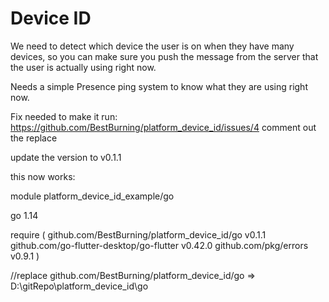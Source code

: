 # Device ID

We need to detect which device the user is on when they have many devices, so you can make sure you push the message from the server that the user is actually using right now.

Needs a simple Presence ping system to know what they are using right now.

Fix needed to make it run:
https://github.com/BestBurning/platform_device_id/issues/4
comment out the replace

update the version to v0.1.1

this now works:

module platform_device_id_example/go

go 1.14

require (
	github.com/BestBurning/platform_device_id/go v0.1.1
	github.com/go-flutter-desktop/go-flutter v0.42.0
	github.com/pkg/errors v0.9.1
)

//replace github.com/BestBurning/platform_device_id/go => D:\gitRepo\platform_device_id\go